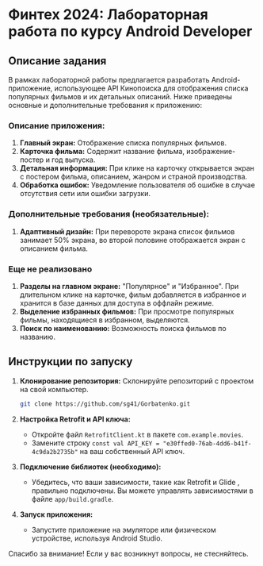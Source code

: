 # Финтех 2024: Лабораторная работа по курсу Android Developer

## Описание задания

В рамках лабораторной работы предлагается разработать Android-приложение, использующее API Кинопоиска для отображения списка популярных фильмов и их детальных описаний. Ниже приведены основные и дополнительные требования к приложению:

### Описание приложения:
1. **Главный экран:** Отображение списка популярных фильмов.
2. **Карточка фильма:** Содержит название фильма, изображение-постер и год выпуска.
3. **Детальная информация:** При клике на карточку открывается экран с постером фильма, описанием, жанром и страной производства.
4. **Обработка ошибок:** Уведомление пользователя об ошибке в случае отсутствия сети или ошибки загрузки.

### Дополнительные требования (необязательные):
1. **Адаптивный дизайн:** При перевороте экрана список фильмов занимает 50% экрана, во второй половине отображается экран с описанием фильма.

### Еще не реализовано
1. **Разделы на главном экране:** "Популярное" и "Избранное". При длительном клике на карточке, фильм добавляется в избранное и хранится в базе данных для доступа в оффлайн режиме.
2. **Выделение избранных фильмов:** При просмотре популярных фильмы, находящиеся в избранном, выделяются.
3. **Поиск по наименованию:** Возможность поиска фильмов по названию.

## Инструкции по запуску

1. **Клонирование репозитория:** Склонируйте репозиторий с проектом на свой компьютер.
   
   ```bash
   git clone https://github.com/sg41/Gorbatenko.git

2. **Настройка Retrofit и API ключа:**
   - Откройте файл `RetrofitClient.kt` в пакете `com.example.movies`.
   - Замените строку `const val API_KEY = "e30ffed0-76ab-4dd6-b41f-4c9da2b2735b"` на ваш собственный API ключ.

3. **Подключение библиотек (необходимо):**
   - Убедитесь, что ваши зависимости, такие как Retrofit и Glide , правильно подключены. Вы можете управлять зависимостями в файле `app/build.gradle`.

4. **Запуск приложения:**
   - Запустите приложение на эмуляторе или физическом устройстве, используя Android Studio.



Спасибо за вниманиe! Если у вас возникнут вопросы, не стесняйтесь.
